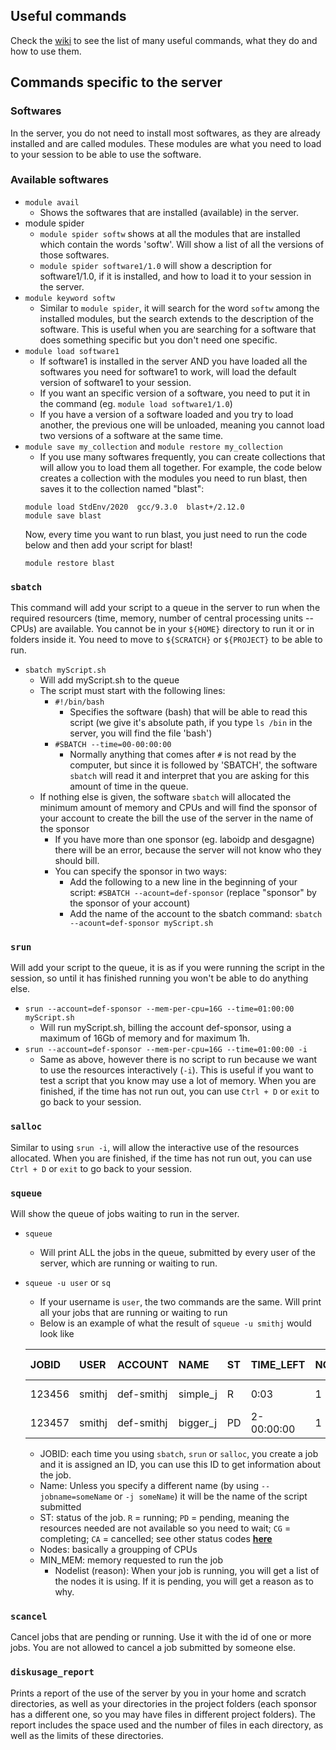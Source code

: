 ## Useful commands

Check the [wiki](https://github.com/KarenGoncalves/Amaryllidaceae_database/wiki) to see the list of many useful commands, what they do and how to use them. 

## Commands specific to the server

### Softwares
In the server, you do not need to install most softwares, as they are already installed and are called modules. These modules are what you need to load to your session to be able to use the software.

### Available softwares
- `module avail`
	- Shows the softwares that are installed (available) in the server.
- module spider
	- `module spider softw` shows at all the modules that are installed which contain the words 'softw'. Will show a list of all the versions of those softwares.
	- `module spider software1/1.0` will show a description for software1/1.0, if it is installed,  and how to load it to your session in the server.
- `module keyword softw`
	- Similar to `module spider`, it will search for the word `softw` among the installed modules, but the search extends to the description of the software. This is useful when you are searching for a software that does something specific but you don't need one specific.
- `module load software1`
	- If software1 is installed in the server AND you have loaded all the softwares you need for software1 to work, will load the default version of software1 to your session.
	- If you want an specific version of a software, you need to put it in the command (eg. `module load software1/1.0`)
	- If you have a version of a software loaded and you try to load another, the previous one will be unloaded, meaning you cannot load two versions of a software at the same time.
- `module save my_collection` and `module restore my_collection`
	- If you use many softwares frequently, you can create collections that will allow you to load them all together. For example, the code below creates a collection with the modules you need to run blast, then saves it to the collection named "blast":
	```
	module load StdEnv/2020  gcc/9.3.0  blast+/2.12.0
	module save blast
	```
	Now, every time you want to run blast, you just need to run the code below and then add your script for blast!
	```
	module restore blast
	```

### `sbatch`
This command will add your script to a queue in the server to run when the required resourcers (time, memory, number of central processing units -- CPUs) are available. You cannot be in your `${HOME}` directory to run it or in folders inside it. You need to move to `${SCRATCH}` or `${PROJECT}` to be able to run.
- `sbatch myScript.sh`
	- Will add myScript.sh to the queue
	- The script must start with the following lines:
		- `#!/bin/bash`
			- Specifies the software (bash) that will be able to read this script (we give it's absolute path, if you type `ls /bin` in the server, you will find the file 'bash')
		- `#SBATCH --time=00-00:00:00`
			- Normally anything that comes after `#` is not read by the computer, but since it is followed by 'SBATCH', the software `sbatch` will read it and interpret that you are asking for this amount of time in the queue.
	- If nothing else is given, the software `sbatch` will allocated the minimum amount of memory and CPUs and will find the sponsor of your account to create the bill the use of the server in the name of the sponsor
		- If you have more than one sponsor (eg. laboidp and desgagne) there will be an error, because the server will not know who they should bill.
		- You can specify the sponsor in two ways:
			- Add the following to a new line in the beginning of your script: `#SBATCH --acount=def-sponsor` (replace "sponsor" by the sponsor of your account)
			- Add the name of the account to the sbatch command: `sbatch --acount=def-sponsor myScript.sh`

### `srun`
Will add your script to the queue, it is as if you were running the script in the session, so until it has finished running you won't be able to do anything else.
- `srun --account=def-sponsor --mem-per-cpu=16G --time=01:00:00 myScript.sh`
	- Will run myScript.sh, billing the account def-sponsor, using a maximum of 16Gb of memory and for maximum 1h.
- `srun --account=def-sponsor --mem-per-cpu=16G --time=01:00:00 -i`
	- Same as above, however there is no script to run because we want to use the resources interactively (`-i`). This is useful if you want to test a script that you know may use a lot of memory. When you are finished, if the time has not run out, you can use `Ctrl + D` or `exit` to go back to your session.

### `salloc`
Similar to using `srun -i`, will allow the interactive use of the resources allocated. When you are finished, if the time has not run out, you can use `Ctrl + D` or `exit` to go back to your session.

### `squeue`
Will show the queue of jobs waiting to run in the server.
- `squeue`
	- Will print ALL the jobs in the queue, submitted by every user of the server, which are running or waiting to run.

- `squeue -u user` or `sq`
	- If your username is `user`, the two commands are the same. Will print all your jobs that are running or waiting to run
	- Below is an example of what the result of `squeue -u smithj` would look like
	
	|JOBID    |USER     |ACCOUNT   |NAME    |ST|TIME_LEFT |NODES|CPUS|GRES  |MIN_MEM|NODELIST (REASON)|
	|:--------|:--------|:---------|:-------|:-|:---------|:----|:---|:-----|:------|:----------------|
	|123456   |smithj   |def-smithj|simple_j|R |0:03      | 1   |1   |(null)|4G     |cdr234     (None)|
	| 123457  |smithj   |def-smithj|bigger_j|PD|2-00:00:00| 1   | 16 |(null)| 16G   |       (Priority)|
	 
	- JOBID: each time you using `sbatch`, `srun` or `salloc`, you create a job and it is assigned an ID, you can use this ID to get information about the job.
	- Name: Unless you specify a different name (by using `--jobname=someName` or `-j someName`) it will be the name of the script submitted
	- ST: status of the job. `R` = running; `PD` = pending, meaning the resources needed are not available so you need to wait; `CG` = completing; `CA` = cancelled; see other status codes <span style="font-weight: bold; text-decoration: underline">[here](https://slurm.schedmd.com/squeue.html#lbAG)</span>
	- Nodes: basically a groupping of CPUs
	- MIN_MEM: memory requested to run the job
		- Nodelist (reason): When your job is running, you will get a list of the nodes it is using. If it is pending, you will get a reason as to why.

### `scancel`
Cancel jobs that are pending or running. Use it with the id of one or more jobs. You are not allowed to cancel a job submitted by someone else.

### `diskusage_report`
Prints a report of the use of the server by you in your home and scratch directories, as well as your directories in the project folders (each sponsor has a different one, so you may have files in different project folders). The report includes the space used and the number of files in each directory, as well as the limits of these directories.
